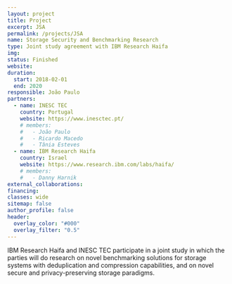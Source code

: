 ```yaml
---
layout: project
title: Project
excerpt: JSA
permalink: /projects/JSA
name: Storage Security and Benchmarking Research
type: Joint study agreement with IBM Research Haifa
img:
status: Finished
website:
duration:
  start: 2018-02-01
  end: 2020
responsible: João Paulo
partners:
  - name: INESC TEC
    country: Portugal
    website: https://www.inesctec.pt/
    # members:
    #   - João Paulo
    #   - Ricardo Macedo
    #   - Tânia Esteves
  - name: IBM Research Haifa
    country: Israel
    website: https://www.research.ibm.com/labs/haifa/
    # members:
    #   - Danny Harnik
external_collaborations:
financing:
classes: wide
sitemap: false
author_profile: false
header:
  overlay_color: "#000"
  overlay_filter: "0.5"
---
```


IBM Research Haifa and INESC TEC participate in a joint study in which the parties will do research on novel benchmarking solutions for storage systems with deduplication and compression capabilities, and on novel secure and privacy-preserving storage paradigms.
